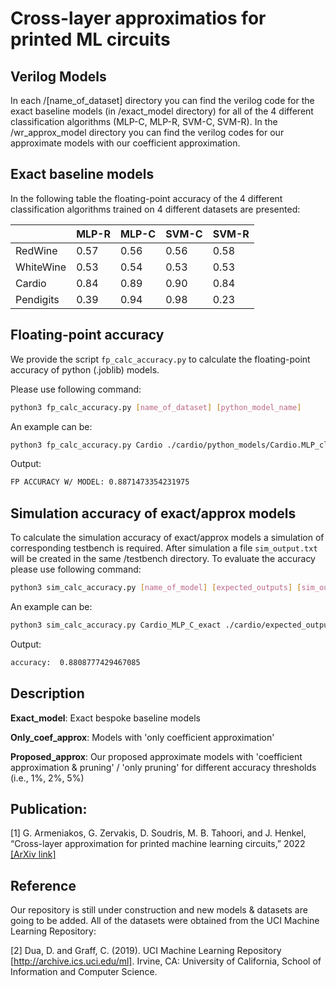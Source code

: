 # Cross-layer approximatios for printed ML circuits
## Verilog Models
In each /[name_of_dataset] directory you can find the verilog code for the exact baseline models (in /exact_model directory) for all of the 4 different classification algorithms (MLP-C, MLP-R, SVM-C, SVM-R). In the /wr_approx_model directory you can find the verilog codes for our approximate models with our coefficient approximation.


## Exact baseline models
In the following table the floating-point accuracy of the 4 different classification algorithms trained on 4 different datasets are presented:

|            | MLP-R | MLP-C | SVM-C  | SVM-R  | 
|------------|----------|----------|------|------|
| RedWine    | 0.57     | 0.56     | 0.56 | 0.58 | 
| WhiteWine  | 0.53     | 0.54     | 0.53 | 0.53 |
| Cardio     | 0.84     | 0.89     | 0.90 | 0.84 | 
| Pendigits  | 0.39     | 0.94     |  0.98    |  0.23 | 


## Floating-point accuracy

We provide the script ``fp_calc_accuracy.py`` to calculate the floating-point accuracy of python (.joblib) models.

Please use following command:

```bash
python3 fp_calc_accuracy.py [name_of_dataset] [python_model_name]
``` 
An example can be: 

```bash
python3 fp_calc_accuracy.py Cardio ./cardio/python_models/Cardio.MLP_clf_nosearch.joblib
``` 
Output:
```bash
FP ACCURACY W/ MODEL: 0.8871473354231975
``` 

## Simulation accuracy of exact/approx models

To calculate the simulation accuracy of exact/approx models a simulation of corresponding testbench is required. After simulation a file ``sim_output.txt`` will be created in the same /testbench directory. To evaluate the accuracy please use following command:

```bash
python3 sim_calc_accuracy.py [name_of_model] [expected_outputs] [sim_outputs]
``` 
An example can be: 

```bash
python3 sim_calc_accuracy.py Cardio_MLP_C_exact ./cardio/expected_outputs.txt ./cardio/testbench/sim_outputs.txt
``` 
Output:
```bash
accuracy:  0.8808777429467085
``` 
## Description

**Exact_model**: Exact bespoke baseline models 

**Only_coef_approx**: Models with 'only coefficient approximation'

**Proposed_approx**: Our proposed approximate models with 'coefficient approximation & pruning' / 'only pruning' for different accuracy thresholds (i.e., 1%, 2%, 5%)

## Publication:
[1] G. Armeniakos, G. Zervakis, D. Soudris, M. B. Tahoori, and J. Henkel, “Cross-layer approximation for printed machine learning circuits,” 2022
[[ArXiv link]](https://arxiv.org/abs/2203.05915)

## Reference
Our repository is still under construction and new models & datasets are going to be added. All of the datasets were obtained from the UCI Machine Learning Repository:

[2] Dua, D. and Graff, C. (2019). UCI Machine Learning Repository [http://archive.ics.uci.edu/ml]. Irvine, CA: University of California, School of Information and Computer Science.


